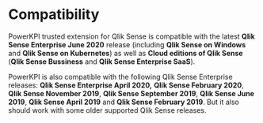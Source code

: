 # Compatibility

PowerKPI trusted extension for Qlik Sense is compatible with the latest **Qlik Sense Enterprise June 2020** release \(including **Qlik Sense on Windows** and **Qlik Sense on Kubernetes**\) as well as **Cloud editions of Qlik Sense** \(**Qlik Sense Bussiness** and **Qlik Sense Enterprise SaaS**\).

PowerKPI is also compatible with the following Qlik Sense Enterprise releases: **Qlik Sense Enterprise April 2020,** **Qlik Sense February 2020**,  **Qlik Sense November 2019**, **Qlik Sense September 2019**, **Qlik Sense June 2019**, **Qlik Sense April 2019** and **Qlik Sense February 2019**. But it also should work with some older supported Qlik Sense releases. 

